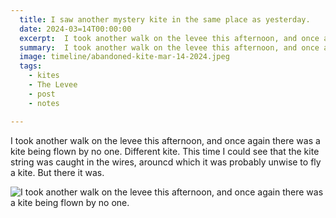 ```yaml
---
  title: I saw another mystery kite in the same place as yesterday.
  date: 2024-03=14T00:00:00
  excerpt:  I took another walk on the levee this afternoon, and once again there was a kite being flown by no one.
  summary:  I took another walk on the levee this afternoon, and once again there was a kite being flown by no one.
  image: timeline/abandoned-kite-mar-14-2024.jpeg
  tags:
    - kites
    - The Levee
    - post
    - notes

---
```


  I took another walk on the levee this afternoon, and once again there was a kite being flown by no one. Different kite. This time I could see that the kite string was caught in the wires, arouncd which it was probably unwise to fly a kite. But there it was.

  ![ I took another walk on the levee this afternoon, and once again there was a kite being flown by no one.](/static/img/timeline/abandoned-kite-mar-14-2024.jpeg)


  